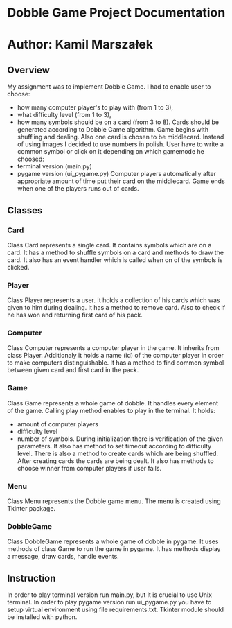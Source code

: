 # Dobble Game Project Documentation
# Author: Kamil Marszałek

## Overview
My assignment was to implement Dobble Game. I had to enable user to choose:
* how many computer player's to play with (from 1 to 3), 
* what difficulty level (from 1 to 3),
* how many symbols should be on a card (from 3 to 8).
Cards should be generated according to Dobble Game algorithm.
Game begins with shuffling and dealing.
Also one card is chosen to be middlecard.
Instead of using images I decided to use numbers in polish.
User have to write a common symbol or click on it depending on which gamemode he choosed:
* terminal version (main.py)
* pygame version (ui_pygame.py)
Computer players automatically after appropriate amount of time put their card on the middlecard.
Game ends when one of the players runs out of cards.

## Classes

### Card
Class Card represents a single card. It contains symbols which are on a card. It has a method to shuffle symbols on a card and methods to draw the card.
It also has an event handler which is called when on of the symbols is clicked.

### Player
Class Player represents a user. It holds a collection of his cards which was given to him during dealing. It has a method to remove card. Also to check if he has won and returning first card 
of his pack.

### Computer
Class Computer represents a computer player in the game.
It inherits from class Player. Additionaly it holds a name (id) of the computer player in order to make computers distinguishable. It has a method to find common symbol between given card and first card in the pack.

### Game
Class Game represents a whole game of dobble.
It handles every element of the game.
Calling play method enables to play in the terminal.
It holds:
* amount of computer players
* difficulty level
* number of symbols.
During initialization there is verification of the given parameters.
It also has method to set timeout according to difficulty level.
There is also a method to create cards which are being shuffled.
After creating cards the cards are being dealt.
It also has methods to choose winner from computer players if user fails.

### Menu
Class Menu represents the Dobble game menu. The menu is created using Tkinter package.

### DobbleGame
Class DobbleGame represents a whole game of dobble in pygame.
It uses methods of class Game to run the game in pygame.
It has methods display a message, draw cards, handle events. 

## Instruction
In order to play terminal version run main.py, but it is crucial to use Unix terminal.
In order to play pygame version run ui_pygame.py you have to setup virtual environment using file 
requirements.txt.
Tkinter module should be installed with python.



